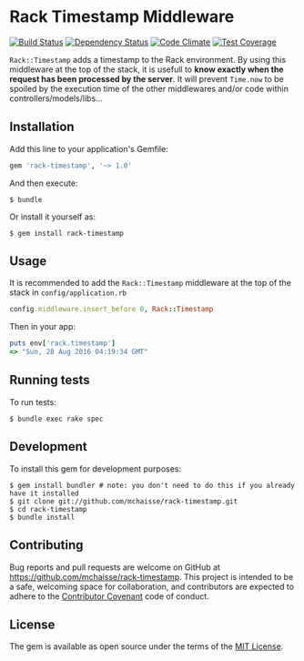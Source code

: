 # Rack Timestamp Middleware

[![Build Status](https://travis-ci.org/mchaisse/rack-timestamp.svg?branch=master)](https://travis-ci.org/mchaisse/rack-timestamp) [![Dependency Status](https://gemnasium.com/badges/github.com/mchaisse/rack-timestamp.svg)](https://gemnasium.com/github.com/mchaisse/rack-timestamp) [![Code Climate](https://codeclimate.com/github/mchaisse/rack-timestamp/badges/gpa.svg)](https://codeclimate.com/github/mchaisse/rack-timestamp) [![Test Coverage](https://codeclimate.com/github/mchaisse/rack-timestamp/badges/coverage.svg)](https://codeclimate.com/github/mchaisse/rack-timestamp/coverage)

`Rack::Timestamp` adds a timestamp to the Rack environment. By using this middleware at the top of the stack, it is usefull to **know exactly when the request has been processed by the server**. It will prevent `Time.now` to be spoiled by the execution time of the other middlewares and/or code within controllers/models/libs...

## Installation

Add this line to your application's Gemfile:

```ruby
gem 'rack-timestamp', '~> 1.0'
```

And then execute:

    $ bundle

Or install it yourself as:

    $ gem install rack-timestamp

## Usage

It is recommended to add the `Rack::Timestamp` middleware at the top of the stack in `config/application.rb`

```ruby
config.middleware.insert_before 0, Rack::Timestamp
```

Then in your app:

```ruby
puts env['rack.timestamp']
=> "Sun, 28 Aug 2016 04:19:34 GMT"
```

## Running tests

To run tests:

    $ bundle exec rake spec

## Development

To install this gem for development purposes:

```shell
$ gem install bundler # note: you don't need to do this if you already have it installed
$ git clone git://github.com/mchaisse/rack-timestamp.git
$ cd rack-timestamp
$ bundle install
```

## Contributing

Bug reports and pull requests are welcome on GitHub at https://github.com/mchaisse/rack-timestamp. This project is intended to be a safe, welcoming space for collaboration, and contributors are expected to adhere to the [Contributor Covenant](http://contributor-covenant.org) code of conduct.


## License

The gem is available as open source under the terms of the [MIT License](http://opensource.org/licenses/MIT).

